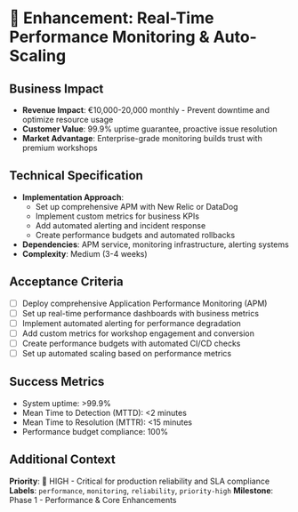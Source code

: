 # 🎯 Enhancement: Real-Time Performance Monitoring & Auto-Scaling

## Business Impact
- **Revenue Impact**: €10,000-20,000 monthly - Prevent downtime and optimize resource usage
- **Customer Value**: 99.9% uptime guarantee, proactive issue resolution
- **Market Advantage**: Enterprise-grade monitoring builds trust with premium workshops

## Technical Specification
- **Implementation Approach**: 
  - Set up comprehensive APM with New Relic or DataDog
  - Implement custom metrics for business KPIs
  - Add automated alerting and incident response
  - Create performance budgets and automated rollbacks
- **Dependencies**: APM service, monitoring infrastructure, alerting systems
- **Complexity**: Medium (3-4 weeks)

## Acceptance Criteria
- [ ] Deploy comprehensive Application Performance Monitoring (APM)
- [ ] Set up real-time performance dashboards with business metrics
- [ ] Implement automated alerting for performance degradation
- [ ] Add custom metrics for workshop engagement and conversion
- [ ] Create performance budgets with automated CI/CD checks
- [ ] Set up automated scaling based on performance metrics

## Success Metrics
- System uptime: >99.9%
- Mean Time to Detection (MTTD): <2 minutes
- Mean Time to Resolution (MTTR): <15 minutes
- Performance budget compliance: 100%

## Additional Context
**Priority**: 🔴 HIGH - Critical for production reliability and SLA compliance
**Labels**: `performance`, `monitoring`, `reliability`, `priority-high`
**Milestone**: Phase 1 - Performance & Core Enhancements